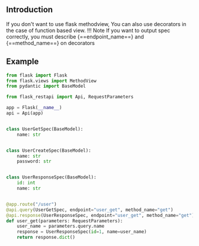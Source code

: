 ## Introduction
If you don't want to use flask methodview, You can also use decorators in the case of function based view.
!!! Note
    If you want to output spec correctly, you must describe {==endpoint_name==} and {==method_name==} on decorators

## Example
```python hl_lines="25-31"
from flask import Flask
from flask.views import MethodView
from pydantic import BaseModel

from flask_restapi import Api, RequestParameters

app = Flask(__name__)
api = Api(app)


class UserGetSpec(BaseModel):
    name: str


class UserCreateSpec(BaseModel):
    name: str
    password: str


class UserResponseSpec(BaseModel):
    id: int
    name: str


@app.route("/user")
@api.query(UserGetSpec, endpoint="user_get", method_name="get")
@api.response(UserResponseSpec, endpoint="user_get", method_name="get")
def user_get(parameters: RequestParameters):
    user_name = parameters.query.name
    response = UserResponseSpec(id=1, name=user_name)
    return response.dict()
```
